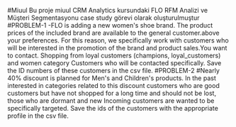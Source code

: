 #Miuul
Bu proje miuul CRM Analytics kursundaki FLO RFM Analizi ve Müşteri Segmentasyonu case study görevi olarak oluşturulmuştur
#PROBLEM-1
-FLO is adding a new women's shoe brand. The product prices of the included brand are available to the general customer.above your preferences. For this reason, we specifically work with customers who will be interested in the promotion of the brand and product sales.You want to contact. Shopping from loyal customers (champions, loyal_customers) and women category Customers who will be contacted specifically. Save the ID numbers of these customers in the csv file.
#PROBLEM-2
#Nearly 40% discount is planned for Men's and Children's products. In the past interested in categories related to this discount customers who are good customers but have not shopped for a long time and should not be lost, those who are dormant and new Incoming customers are wanted to be specifically targeted. Save the ids of the customers with the appropriate profile in the csv file.
